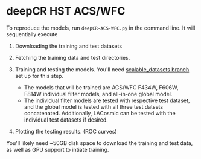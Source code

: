 # deepCR HST ACS/WFC

To reproduce the models, run ``deepCR-ACS-WFC.py`` in the command line. It will sequentially execute
1. Downloading the training and test datasets
2. Fetching the training data and test directories.
3. Training and testing the models. You'll need [scalable_datasets branch](https://github.com/profjsb/deepCR/tree/f017545e34559db93a8fdffa239f60d367fd9226) set up for this step.

    * The models that will be trained are ACS/WFC F434W, F606W, F814W individual filter models, and all-in-one global model.
    * The individual filter models are tested with respective test dataset, and the global model is tested with all three test datsets concatenated. Additionally, LACosmic can be tested with the individual test datasets if desired. 
4. Plotting the testing results. (ROC curves)

You'll likely need ~50GB disk space to download the training and test data, as well as GPU support to intiate training.
